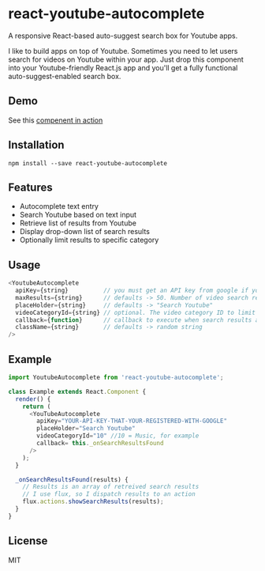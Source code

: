 # react-youtube-autocomplete
A responsive React-based auto-suggest search box for Youtube apps.

I like to build apps on top of Youtube.  Sometimes you need to let users search for videos on Youtube within your app.
Just drop this component into your Youtube-friendly React.js app and you'll get a fully functional auto-suggest-enabled search box.

## Demo

See this [compenent in action](hackingbeauty.github.io/react-youtube-autocomplete/)

## Installation

`npm install --save react-youtube-autocomplete`

## Features

- Autocomplete text entry
- Search Youtube based on text input
- Retrieve list of results from Youtube
- Display drop-down list of search results
- Optionally limit results to specific category 

## Usage

```js
<YoutubeAutocomplete
  apiKey={string}          // you must get an API key from google if you want video search results returned
  maxResults={string}      // defaults -> 50. Number of video search results you want
  placeHolder={string}     // defaults -> "Search Youtube"
  videoCategoryId={string} // optional. The video category ID to limit the results to if specified
  callback={function}      // callback to execute when search results are retrieved
  className={string}       // defaults -> random string
/>
```

## Example

```js
import YoutubeAutocomplete from 'react-youtube-autocomplete';

class Example extends React.Component {
  render() {
    return (
      <YouTubeAutocomplete
        apiKey="YOUR-API-KEY-THAT-YOUR-REGISTERED-WITH-GOOGLE"
        placeHolder="Search Youtube"
        videoCategoryId="10" //10 = Music, for example
        callback= this._onSearchResultsFound
      />
    );
  }

  _onSearchResultsFound(results) {
    // Results is an array of retreived search results
    // I use flux, so I dispatch results to an action
    flux.actions.showSearchResults(results);
  }
}
```

## License

MIT